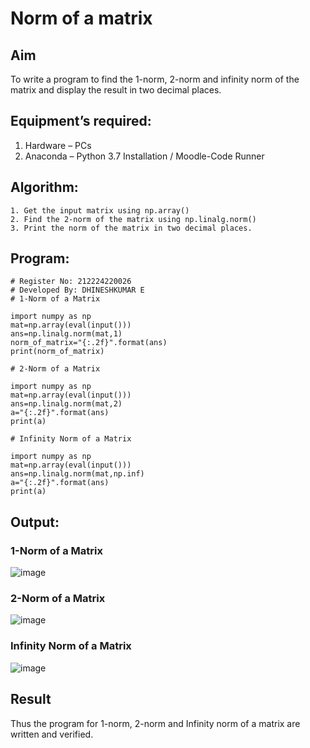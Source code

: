 # Norm of a matrix
## Aim
To write a program to find the 1-norm, 2-norm and infinity norm of the matrix and display the result in two decimal places.
## Equipment’s required:
1.	Hardware – PCs
2.	Anaconda – Python 3.7 Installation / Moodle-Code Runner
## Algorithm:
	1. Get the input matrix using np.array()   
    2. Find the 2-norm of the matrix using np.linalg.norm()
	3. Print the norm of the matrix in two decimal places.
## Program:
```
# Register No: 212224220026
# Developed By: DHINESHKUMAR E
# 1-Norm of a Matrix

import numpy as np
mat=np.array(eval(input()))
ans=np.linalg.norm(mat,1)
norm_of_matrix="{:.2f}".format(ans)
print(norm_of_matrix)

# 2-Norm of a Matrix

import numpy as np
mat=np.array(eval(input()))
ans=np.linalg.norm(mat,2)
a="{:.2f}".format(ans)
print(a)

# Infinity Norm of a Matrix

import numpy as np
mat=np.array(eval(input()))
ans=np.linalg.norm(mat,np.inf)
a="{:.2f}".format(ans)
print(a)
```
## Output:
### 1-Norm of a Matrix

![image](https://github.com/user-attachments/assets/bbd65e30-9471-4d5a-b926-e7ef45c5fed1)


### 2-Norm of a Matrix

![image](https://github.com/user-attachments/assets/58d6316f-d41b-4252-9217-8a5007a495e4)


### Infinity Norm of a Matrix

![image](https://github.com/user-attachments/assets/447d7b2a-24fa-468a-a3cb-385630417088)


## Result
Thus the program for 1-norm, 2-norm and Infinity norm of a matrix are written and verified.

